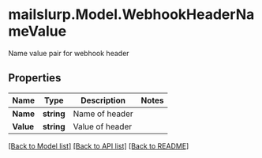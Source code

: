 # mailslurp.Model.WebhookHeaderNameValue
Name value pair for webhook header

## Properties

Name | Type | Description | Notes
------------ | ------------- | ------------- | -------------
**Name** | **string** | Name of header | 
**Value** | **string** | Value of header | 

[[Back to Model list]](../README#documentation-for-models) [[Back to API list]](../README#documentation-for-api-endpoints) [[Back to README]](../README)

